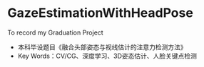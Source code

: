 # GazeEstimationWithHeadPose
To record my Graduation Project
* 本科毕设题目《融合头部姿态与视线估计的注意力检测方法》
* Key Words：CV/CG、深度学习、3D姿态估计、人脸关键点检测
